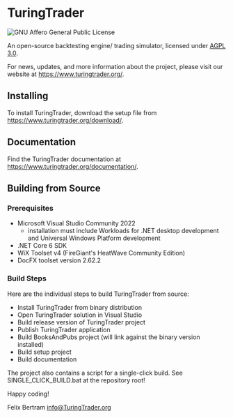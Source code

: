 # TuringTrader

![GNU Affero General Public License](https://www.gnu.org/graphics/agplv3-155x51.png)

An open-source backtesting engine/ trading simulator, licensed under [AGPL 3.0](https://www.gnu.org/licenses/agpl-3.0).

For news, updates, and  more information about the project, please visit our website at https://www.turingtrader.org/.

## Installing

To install TuringTrader, download the setup file from https://www.turingtrader.org/download/.

## Documentation

Find the TuringTrader documentation at https://www.turingtrader.org/documentation/.

## Building from Source

### Prerequisites

- Microsoft Visual Studio Community 2022
    - installation must include Workloads for .NET desktop development and Universal Windows Platform development
- .NET Core 6 SDK
- WiX Toolset v4 (FireGiant's HeatWave Community Edition)
- DocFX toolset version 2.62.2

### Build Steps

Here are the individual steps to build TuringTrader from source:

- Install TuringTrader from binary distribution
- Open TuringTrader solution in Visual Studio
- Build release version of TuringTrader project
- Publish TuringTrader application
- Build BooksAndPubs project (will link against the binary version installed)
- Build setup project
- Build documentation

The project also contains a script for a single-click build. See SINGLE_CLICK_BUILD.bat at the repository root!





Happy coding!

Felix Bertram
info@TuringTrader.org